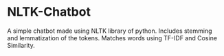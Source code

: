 # NLTK-Chatbot
A simple chatbot made using NLTK library of python. 
Includes stemming and lemmatization of the tokens. 
Matches words using TF-IDF and Cosine Similarity. 

